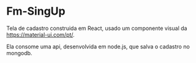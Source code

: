 # Fm-SingUp

Tela de cadastro construida em React, usado um componente visual da https://material-ui.com/pt/.

Ela consome uma api, desenvolvida em node.js, que salva o cadastro no mongodb.
